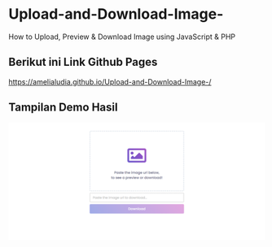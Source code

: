 # Upload-and-Download-Image-
How to Upload, Preview &amp; Download Image using JavaScript &amp; PHP

## Berikut ini Link Github Pages
 https://amelialudia.github.io/Upload-and-Download-Image-/

## Tampilan Demo Hasil 
<img src="./images/1.png">